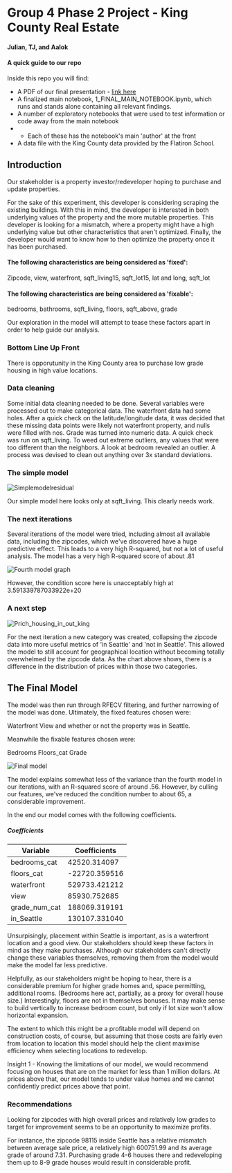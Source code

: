 # Group 4 Phase 2 Project - King County Real Estate
#### Julian, TJ, and Aalok

#### A quick guide to our repo

Inside this repo you will find:

* A PDF of our final presentation - [link here](https://github.com/JulianWard147/phase_2_group_4/blob/69e6808b8be13c26e68c7e0719a1d193545df5e7/Project%202%20%20Group%204%20Slides%20.pdf)
* A finalized main notebook, 1_FINAL_MAIN_NOTEBOOK.ipynb, which runs and stands alone containing all relevant findings.
* A number of exploratory notebooks that were used to test information or code away from the main notebook
* * Each of these has the notebook's main 'author' at the front
* A data file with the King County data provided by the Flatiron School.

## Introduction

Our stakeholder is a property investor/redeveloper hoping to purchase and update properties. 

For the sake of this experiment, this developer is considering scraping the existing buildings. With this in mind, the developer is interested in both underlying values of the property and the more mutable properties. This developer is looking for a mismatch, where a property might have a high underlying value but other characteristics that aren't optimized. Finally, the developer would want to know how to then optimize the property once it has been purchased.

#### The following characteristics are being considered as 'fixed':

Zipcode, view, waterfront, sqft_living15, sqft_lot15, lat and long, sqft_lot

#### The following characteristics are being considered as 'fixable':

bedrooms, bathrooms, sqft_living, floors, sqft_above, grade

Our exploration in the model will attempt to tease these factors apart in order to help guide our analysis.



### Bottom Line Up Front

  There is opporutunity in the King County area to purchase low grade housing in high value locations.


### Data cleaning

Some initial data cleaning needed to be done. 
Several variables were processed out to make categorical data. 
The waterfront data had some holes. After a quick check on the latitude/longitude data, it was decided that these missing data points were likely not waterfront property, and nulls were filled with nos.
Grade was turned into numeric data.
A quick check was run on sqft_living. To weed out extreme outliers, any values that were too different than the neighbors.
A look at bedroom revealed an outlier. A process was devised to clean out anything over 3x standard deviations.

### The simple model

![Simplemodelresidual](https://user-images.githubusercontent.com/85522002/142444303-d0a01b33-4f2b-4308-acf7-ef22a926ec8b.png)

Our simple model here looks only at sqft_living. This clearly needs work. 

### The next iterations
Several iterations of the model were tried, including  almost all available data, including the zipcodes, which we've discovered have a huge predictive effect. This leads to a very high R-squared, but not a lot of useful analysis. The model has a very high R-squared score of about .81

![Fourth model graph](https://user-images.githubusercontent.com/85522002/142446202-56609ef5-8a8d-42dc-ae49-d4130d3221a2.png)


However, the condition score here is unacceptably high at 3.591339787033922e+20

### A next step

![Prich_housing_in_out_king](https://user-images.githubusercontent.com/85522002/142224940-1c9ea6e6-68d7-4ef2-a590-5f2c72876bcd.png)

For the next iteration a new category was created, collapsing the zipcode data into more useful metrics of 'in Seattle' and 'not in Seattle'. This allowed the model to still account for geographical location without becoming totally overwhelmed by the zipcode data. As the chart above shows, there is a difference in the distribution of prices within those two categories. 

## The Final Model

The model was then run through RFECV filtering, and further narrowing of the model was done. Ultimately, the fixed features chosen were:

Waterfront
View
and whether or not the property was in Seattle.

Meanwhile the fixable features chosen were:

Bedrooms
Floors_cat
Grade

![Final model](https://user-images.githubusercontent.com/85522002/142446344-7c57d6a0-b75d-46cb-bb48-cfa7d63b6775.png)

The model explains somewhat less of the variance than the fourth model in our iterations, with an R-squared score of around .56. However, by culling our features, we've reduced the condition number to about 65, a considerable improvement.

In the end our model comes with the following coefficients.

##### Coefficients

| Variable      | Coefficients  |
| -----------   | -----------   |
|bedrooms_cat   |  42520.314097 |
|floors_cat     | -22720.359516 |
|waterfront     | 529733.421212 |
|view           |  85930.752685 |
|grade_num_cat  | 188069.319191 |
|in_Seattle     | 130107.331040 |

Unsurpisingly, placement within Seattle is important, as is a waterfront location and a good view. Our stakeholders should keep these factors in mind as they make purchases. Although our stakeholders can't directly change these variables themselves, removing them from the model would make the model far less predictive.

Helpfully, as our stakeholders might be hoping to hear, there is a considerable premium for higher grade homes and, space permitting, additional rooms. (Bedrooms here act, partially, as a proxy for overall house size.) Interestingly, floors are not in themselves bonuses. It may make sense to build vertically to increase bedroom count, but only if lot size won't allow horizontal expansion. 

The extent to which this might be a profitable model will depend on construction costs, of course, but assuming that those costs are fairly even from location to location this model should help the client maximise efficiency when selecting locations to redevelop. 

Insight 1 - Knowing the limitations of our model, we would recommend focusing on houses that are on the market for less than 1 million dollars. At prices above that, our model tends to under value homes and we cannot confidently predict prices above that point. 


### Recommendations

Looking for zipcodes with high overall prices and relatively low grades to target for improvement seems to be an opportunity to maximize profits. 

For instance, the zipcode 98115 inside Seattle has a relative mismatch between average sale price, a relatively high 600751.99 and its average grade of around 7.31. Purchasing grade 4-6 houses there and redeveloping them up to 8-9 grade houses would result in considerable profit. 
